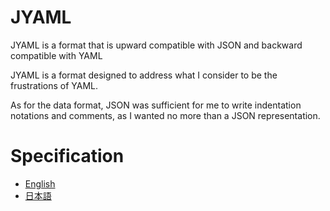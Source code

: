 # JYAML

JYAML is a format that is upward compatible with JSON and backward compatible with YAML

JYAML is a format designed to address what I consider to be the frustrations of YAML.

As for the data format, JSON was sufficient for me to write indentation notations and comments, as I wanted no more than a JSON representation.

# Specification

* [English](spec.md)
* [日本語](spec.ja.md)
